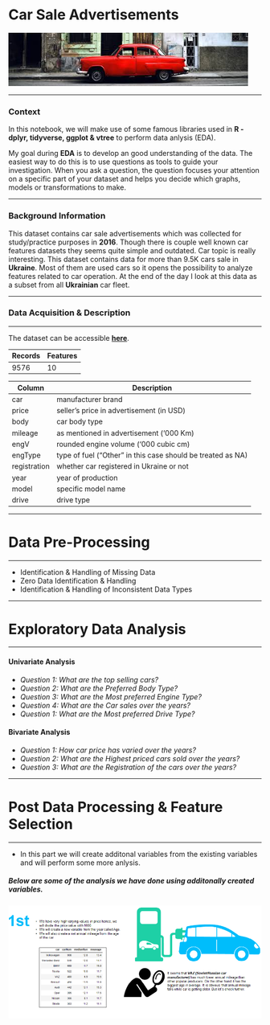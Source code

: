 # Car Sale Advertisements

![](https://raw.githubusercontent.com/Karkerayashish/R_programming/master/Car_Sales_Advertisement/Car_Sale_Image.jpg)

------------
### Context

In this notebook, we will make use of some famous libraries used in **R - dplyr, tidyverse, ggplot & vtree** to perform data anlysis (EDA).

My goal during **EDA** is to develop an good understanding of the data. The easiest way to do this is to use questions as tools to guide your investigation. When you ask a question, the question focuses your attention on a specific part of your dataset and helps you decide which graphs, models or transformations to make.

------------
### Background Information

This dataset contains car sale advertisements which was collected for study/practice purposes in **2016**. Though there is couple well known car features datasets they seems quite simple and outdated. Car topic is really interesting. This dataset contains data for more than 9.5K cars sale in **Ukraine**. Most of them are used cars so it opens the possibility to analyze features related to car operation. At the end of the day I look at this data as a subset from all **Ukrainian** car fleet.

------------

### Data Acquisition & Description

------------

The dataset can be accessible <a href="https://github.com/Karkerayashish/R_programming/blob/master/Car_Sales_Advertisement/car_sales.csv">**here**</a>.


| Records  | Features  |
| ------------ | ------------ |
| 9576  | 10 |

|  Column | Description  |
| ------------ | ------------ |
|  car | manufacturer brand  |
|  price | seller’s price in advertisement (in USD)  |
| body  | car body type  |
|  mileage |  as mentioned in advertisement (‘000 Km) |
|  engV |rounded engine volume (‘000 cubic cm)   |
|  engType | type of fuel (“Other” in this case should be treated as NA)  |
| registration  |  whether car registered in Ukraine or not |
|  year | year of production  |
|  model |  specific model name |
| drive  | drive type  |

---
# **Data Pre-Processing**
---

- Identification & Handling of Missing Data
- Zero Data Identification & Handling
- Identification & Handling of Inconsistent Data Types


---
# **Exploratory Data Analysis**
---
#### Univariate Analysis

- *Question 1: What are the top selling cars?*
- *Question 2: What are the Preferred Body Type?*
- *Question 3: What are the Most preferred Engine Type?*
- *Question 4: What are the Car sales over the years?*
- *Question 1: What are the Most preferred Drive Type?*

#### Bivariate Analysis

- *Question 1:  How car price has varied over the years?*
- *Question 2: What are the Highest priced cars sold over the years?*
- *Question 3: What are the Registration of the cars over the years?*

---
# **Post Data Processing & Feature Selection**
---
- In this part we will create additonal variables from the existing variables and will perform some more anlysis.

##### Below are some of the analysis we have done using additonally created variables.

![](https://github.com/Karkerayashish/R_programming/blob/master/Car_Sales_Advertisement/PPT1.png)






